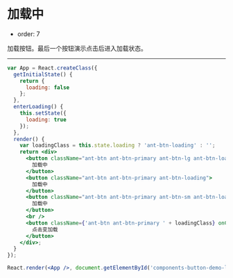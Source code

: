 # 加载中

- order: 7

加载按钮。最后一个按钮演示点击后进入加载状态。

---

````jsx
var App = React.createClass({
  getInitialState() {
    return {
      loading: false
    };
  },
  enterLoading() {
    this.setState({
      loading: true
    });
  },
  render() {
    var loadingClass = this.state.loading ? 'ant-btn-loading' : '';
    return <div>
      <button className="ant-btn ant-btn-primary ant-btn-lg ant-btn-loading">
        加载中
      </button>
      <button className="ant-btn ant-btn-primary ant-btn-loading">
        加载中
      </button>
      <button className="ant-btn ant-btn-primary ant-btn-sm ant-btn-loading">
        加载中
      </button>
      <br />
      <button className={'ant-btn ant-btn-primary ' + loadingClass} onClick={this.enterLoading}>
        点击变加载
      </button>
    </div>;
  }
});

React.render(<App />, document.getElementById('components-button-demo-loading'));
````

<style>
#components-button-demo-loading .ant-btn {
  margin-right: 8px;
  margin-bottom: 12px;
}
</style>
